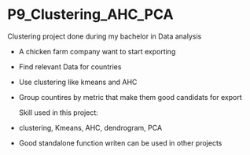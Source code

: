 # P9_Clustering_AHC_PCA

Clustering project done during my bachelor in Data analysis

- A chicken farm company want to start exporting
- Find relevant Data for countries
- Use clustering like kmeans and AHC
- Group countires by metric that make them good candidats for export



  Skill used in this project:
- clustering, Kmeans, AHC, dendrogram, PCA
- Good standalone function writen can be used in other projects
